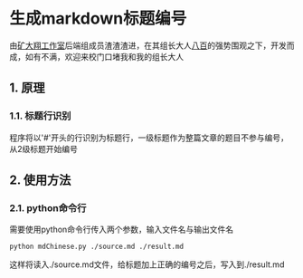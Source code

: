#  生成markdown标题编号

由[矿大翔工作室](https://github.com/cumtflyingstudio)后端组成员渣渣渣进，在其组长大人[八百](https://github.com/eightHundreds)的强势围观之下，开发而成，如有不满，欢迎来校门口堵我和我的组长大人

## 1. 原理

### 1.1. 标题行识别

程序将以'#'开头的行识别为标题行，一级标题作为整篇文章的题目不参与编号，从2级标题开始编号

## 2. 使用方法

### 2.1. python命令行

需要使用python命令行传入两个参数，输入文件名与输出文件名

```
python mdChinese.py ./source.md ./result.md
```

这样将读入./source.md文件，给标题加上正确的编号之后，写入到./result.md
